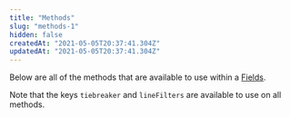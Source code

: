 ```yaml
---
title: "Methods"
slug: "methods-1"
hidden: false
createdAt: "2021-05-05T20:37:41.304Z"
updatedAt: "2021-05-05T20:37:41.304Z"
---
```

Below are all of the methods that are available to use within a [Fields](ref:fields).

Note that the keys `tiebreaker` and `lineFilters` are available to use on all methods.